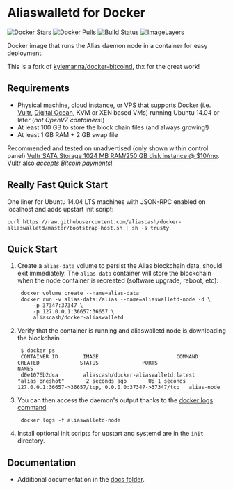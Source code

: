 Aliaswalletd for Docker
=======================

[![Docker Stars](https://img.shields.io/docker/stars/aliascash/docker-aliaswalletd.svg)](https://hub.docker.com/r/aliascash/docker-aliaswalletd/)
[![Docker Pulls](https://img.shields.io/docker/pulls/aliascash/docker-aliaswalletd.svg)](https://hub.docker.com/r/aliascash/docker-aliaswalletd/)
[![Build Status](https://ci.alias.cash/buildStatus/icon?job=Alias/docker-aliaswalletd/develop/)](https://ci.alias.cash/job/Alias/job/docker-aliaswalletd/job/develop/)
[![ImageLayers](https://images.microbadger.com/badges/image/aliascash/docker-aliaswalletd.svg)](https://microbadger.com/#/images/aliascash/docker-aliaswalletd)

Docker image that runs the Alias daemon node in a container for easy deployment.

This is a fork of [kylemanna/docker-bitcoind](https://github.com/kylemanna/docker-bitcoind), thx for the great work!

Requirements
------------

* Physical machine, cloud instance, or VPS that supports Docker (i.e. [Vultr](http://bit.ly/1HngXg0), [Digital Ocean](http://bit.ly/18AykdD), KVM or XEN based VMs) running Ubuntu 14.04 or later (*not OpenVZ containers!*)
* At least 100 GB to store the block chain files (and always growing!)
* At least 1 GB RAM + 2 GB swap file

Recommended and tested on unadvertised (only shown within control panel) [Vultr SATA Storage 1024 MB RAM/250 GB disk instance @ $10/mo](http://bit.ly/vultrbitcoind).  Vultr also *accepts Bitcoin payments*!


Really Fast Quick Start
-----------------------

One liner for Ubuntu 14.04 LTS machines with JSON-RPC enabled on localhost and adds upstart init script:

    curl https://raw.githubusercontent.com/aliascash/docker-aliaswalletd/master/bootstrap-host.sh | sh -s trusty


Quick Start
-----------

1. Create a `alias-data` volume to persist the Alias blockchain data, should exit immediately.  The `alias-data` container will store the blockchain when the node container is recreated (software upgrade, reboot, etc):

        docker volume create --name=alias-data
        docker run -v alias-data:/alias --name=aliaswalletd-node -d \
            -p 37347:37347 \
            -p 127.0.0.1:36657:36657 \
            aliascash/docker-aliaswalletd

2. Verify that the container is running and aliaswalletd node is downloading the blockchain

        $ docker ps
        CONTAINER ID        IMAGE                         COMMAND             CREATED             STATUS              PORTS                                              NAMES
        d0e1076b2dca        aliascash/docker-aliaswalletd:latest     "alias_oneshot"       2 seconds ago       Up 1 seconds        127.0.0.1:36657->36657/tcp, 0.0.0.0:37347->37347/tcp   alias-node

3. You can then access the daemon's output thanks to the [docker logs command]( https://docs.docker.com/reference/commandline/cli/#logs)

        docker logs -f aliaswalletd-node

4. Install optional init scripts for upstart and systemd are in the `init` directory.


Documentation
-------------

* Additional documentation in the [docs folder](docs).
